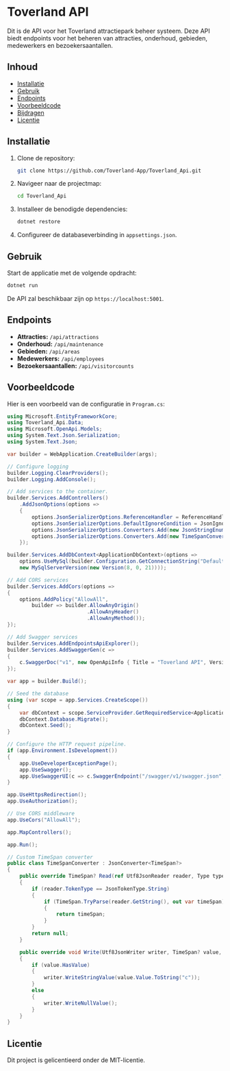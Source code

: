 
# Toverland API

Dit is de API voor het Toverland attractiepark beheer systeem. Deze API biedt endpoints voor het beheren van attracties, onderhoud, gebieden, medewerkers en bezoekersaantallen.

## Inhoud

- [Installatie](#installatie)
- [Gebruik](#gebruik)
- [Endpoints](#endpoints)
- [Voorbeeldcode](#voorbeeldcode)
- [Bijdragen](#bijdragen)
- [Licentie](#licentie)

## Installatie

1. Clone de repository:
   ```bash
   git clone https://github.com/Toverland-App/Toverland_Api.git
   ```
2. Navigeer naar de projectmap:
   ```bash
   cd Toverland_Api
   ```
3. Installeer de benodigde dependencies:
   ```bash
   dotnet restore
   ```
4. Configureer de databaseverbinding in `appsettings.json`.

## Gebruik

Start de applicatie met de volgende opdracht:
```bash
dotnet run
```

De API zal beschikbaar zijn op `https://localhost:5001`.

## Endpoints

- **Attracties:** `/api/attractions`
- **Onderhoud:** `/api/maintenance`
- **Gebieden:** `/api/areas`
- **Medewerkers:** `/api/employees`
- **Bezoekersaantallen:** `/api/visitorcounts`

## Voorbeeldcode

Hier is een voorbeeld van de configuratie in `Program.cs`:
```csharp
using Microsoft.EntityFrameworkCore;
using Toverland_Api.Data;
using Microsoft.OpenApi.Models;
using System.Text.Json.Serialization;
using System.Text.Json;

var builder = WebApplication.CreateBuilder(args);

// Configure logging
builder.Logging.ClearProviders();
builder.Logging.AddConsole();

// Add services to the container.
builder.Services.AddControllers()
    .AddJsonOptions(options =>
    {
        options.JsonSerializerOptions.ReferenceHandler = ReferenceHandler.IgnoreCycles;
        options.JsonSerializerOptions.DefaultIgnoreCondition = JsonIgnoreCondition.WhenWritingNull;
        options.JsonSerializerOptions.Converters.Add(new JsonStringEnumConverter());
        options.JsonSerializerOptions.Converters.Add(new TimeSpanConverter());
    });

builder.Services.AddDbContext<ApplicationDbContext>(options =>
    options.UseMySql(builder.Configuration.GetConnectionString("DefaultConnection"),
    new MySqlServerVersion(new Version(8, 0, 21))));

// Add CORS services
builder.Services.AddCors(options =>
{
    options.AddPolicy("AllowAll",
        builder => builder.AllowAnyOrigin()
                          .AllowAnyHeader()
                          .AllowAnyMethod());
});

// Add Swagger services
builder.Services.AddEndpointsApiExplorer();
builder.Services.AddSwaggerGen(c =>
{
    c.SwaggerDoc("v1", new OpenApiInfo { Title = "Toverland API", Version = "v1" });
});

var app = builder.Build();

// Seed the database
using (var scope = app.Services.CreateScope())
{
    var dbContext = scope.ServiceProvider.GetRequiredService<ApplicationDbContext>();
    dbContext.Database.Migrate();
    dbContext.Seed();
}

// Configure the HTTP request pipeline.
if (app.Environment.IsDevelopment())
{
    app.UseDeveloperExceptionPage();
    app.UseSwagger();
    app.UseSwaggerUI(c => c.SwaggerEndpoint("/swagger/v1/swagger.json", "Toverland API v1"));
}

app.UseHttpsRedirection();
app.UseAuthorization();

// Use CORS middleware
app.UseCors("AllowAll");

app.MapControllers();

app.Run();

// Custom TimeSpan converter
public class TimeSpanConverter : JsonConverter<TimeSpan?>
{
    public override TimeSpan? Read(ref Utf8JsonReader reader, Type typeToConvert, JsonSerializerOptions options)
    {
        if (reader.TokenType == JsonTokenType.String)
        {
            if (TimeSpan.TryParse(reader.GetString(), out var timeSpan))
            {
                return timeSpan;
            }
        }
        return null;
    }

    public override void Write(Utf8JsonWriter writer, TimeSpan? value, JsonSerializerOptions options)
    {
        if (value.HasValue)
        {
            writer.WriteStringValue(value.Value.ToString("c"));
        }
        else
        {
            writer.WriteNullValue();
        }
    }
}
```


## Licentie

Dit project is gelicentieerd onder de MIT-licentie.
